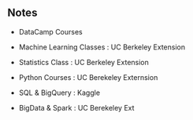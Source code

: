 ## Notes 
* DataCamp Courses

* Machine Learning Classes : UC Berkeley Extension

* Statistics Class : UC Berkeley Extension

* Python Courses : UC Berekeley Externsion

* SQL & BigQuery : Kaggle 

* BigData & Spark : UC Berekeley Ext
